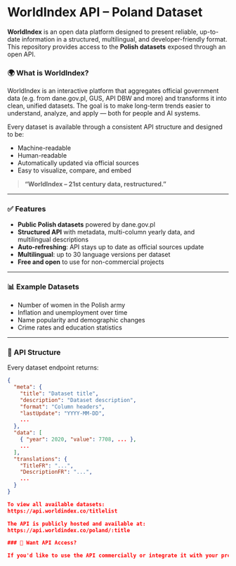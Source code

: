 # WorldIndex API – Poland Dataset

**WorldIndex** is an open data platform designed to present reliable, up-to-date information in a structured, multilingual, and developer-friendly format. This repository provides access to the **Polish datasets** exposed through an open API.

### 🌍 What is WorldIndex?

WorldIndex is an interactive platform that aggregates official government data (e.g. from dane.gov.pl, GUS, API DBW and more) and transforms it into clean, unified datasets. The goal is to make long-term trends easier to understand, analyze, and apply — both for people and AI systems.

Every dataset is available through a consistent API structure and designed to be:
- Machine-readable
- Human-readable
- Automatically updated via official sources
- Easy to visualize, compare, and embed

> **“WorldIndex – 21st century data, restructured.”**

---

### ✅ Features

- **Public Polish datasets** powered by dane.gov.pl
- **Structured API** with metadata, multi-column yearly data, and multilingual descriptions
- **Auto-refreshing**: API stays up to date as official sources update
- **Multilingual**: up to 30 language versions per dataset
- **Free and open** to use for non-commercial projects

---

### 📊 Example Datasets

- Number of women in the Polish army
- Inflation and unemployment over time
- Name popularity and demographic changes
- Crime rates and education statistics

---

### 🔧 API Structure

Every dataset endpoint returns:

```json
{
  "meta": {
    "title": "Dataset title",
    "description": "Dataset description",
    "format": "Column headers",
    "lastUpdate": "YYYY-MM-DD",
    ...
  },
  "data": [
    { "year": 2020, "value": 7708, ... },
    ...
  ],
  "translations": {
    "TitleFR": "...",
    "DescriptionFR": "...",
    ...
  }
}

To view all available datasets:
https://api.worldindex.co/titlelist

The API is publicly hosted and available at:
https://api.worldindex.co/poland/:title

### 📩 Want API Access?

If you'd like to use the API commercially or integrate it with your product, please contact us directly by email for access: contact@contentwriter.co


